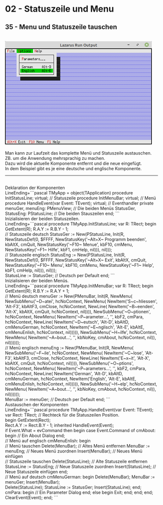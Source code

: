 # 02 - Statuszeile und Menu
## 35 - Menu und Statuszeile tauschen
<br>
<img src="image.png" alt="Selfhtml"><br><br>
Man kann zur Laufzeit das komplette Menü und Statuszeile austauschen.<br>
ZB. um die Anwendung mehrsprachig zu machen.<br>
Dazu wird die aktuelle Komponente entfernt und die neue eingefügt.<br>
In dem Beispiel gibt es je eine deutsche und englische Komponente.<br>
<hr><br>
Deklaration der Komponenten<br>
LineEnding+```pascal
  TMyApp = object(TApplication)
    procedure InitStatusLine; virtual;                 // Statuszeile
    procedure InitMenuBar; virtual;                    // Menü
    procedure HandleEvent(var Event: TEvent); virtual; // Eventhandler
  private
    menuGer, menuEng: PMenuView;          // Die beiden Menüs
    StatusGer, StatusEng: PStatusLine;    // Die beiden Stauszeilen
  end;
```
<br>
Inizialisieren der beiden Statuszeilen.<br>
LineEnding+```pascal
  procedure TMyApp.InitStatusLine;
  var
    R: TRect;
  begin
    GetExtent(R);
    R.A.Y := R.B.Y - 1;
<br>
    // Statuszeile deutsch
    StatusGer := New(PStatusLine, Init(R, NewStatusDef(0, $FFFF,
      NewStatusKey('~Alt+X~ Programm beenden', kbAltX, cmQuit,
      NewStatusKey('~F10~ Menue', kbF10, cmMenu,
      NewStatusKey('~F1~ Hilfe', kbF1, cmHelp, nil))), nil)));
<br>
    // Statuszeile englisch
    StatusEng := New(PStatusLine, Init(R, NewStatusDef(0, $FFFF,
      NewStatusKey('~Alt+X~ Exit', kbAltX, cmQuit,
      NewStatusKey('~F10~ Menu', kbF10, cmMenu,
      NewStatusKey('~F1~ Help', kbF1, cmHelp, nil))), nil)));
<br>
    StatusLine := StatusGer; // Deutsch per Default
  end;
```
<br>
Inizialisieren der beiden Menüs.<br>
LineEnding+```pascal
  procedure TMyApp.InitMenuBar;
  var
    R: TRect;
  begin
    GetExtent(R);
    R.B.Y := R.A.Y + 1;
<br>
    // Menü deutsch
    menuGer := New(PMenuBar, Init(R, NewMenu(
      NewSubMenu('~D~atei', hcNoContext, NewMenu(
        NewItem('S~c~hliessen', 'Alt-F3', kbAltF3, cmClose, hcNoContext,
        NewLine(
        NewItem('~B~eenden', 'Alt-X', kbAltX, cmQuit, hcNoContext, nil)))),
      NewSubMenu('~O~ptionen', hcNoContext, NewMenu(
        NewItem('~P~arameter...', '', kbF2, cmPara, hcNoContext,
        NewLine(
        NewItem('~D~eutsch', 'Alt-D', kbAltD, cmMenuGerman, hcNoContext,
        NewItem('~E~nglisch', 'Alt-E', kbAltE, cmMenuEnlish, hcNoContext, nil))))),
      NewSubMenu('~H~ilfe', hcNoContext, NewMenu(
        NewItem('~A~bout...', '', kbNoKey, cmAbout, hcNoContext, nil)), nil))))));
<br>
    // Menü englisch
    menuEng := New(PMenuBar, Init(R, NewMenu(
      NewSubMenu('~F~ile', hcNoContext, NewMenu(
        NewItem('~C~lose', 'Alt-F3', kbAltF3, cmClose, hcNoContext,
        NewLine(
        NewItem('E~x~it', 'Alt-X', kbAltX, cmQuit, hcNoContext, nil)))),
      NewSubMenu('~O~ptions', hcNoContext, NewMenu(
        NewItem('~P~arameters...', '', kbF2, cmPara, hcNoContext,
        NewLine(
        NewItem('German', 'Alt-D', kbAltD, cmMenuGerman, hcNoContext,
        NewItem('English', 'Alt-E', kbAltE, cmMenuEnlish, hcNoContext, nil))))),
      NewSubMenu('~H~elp', hcNoContext, NewMenu(
        NewItem('~A~bout...', '', kbNoKey, cmAbout, hcNoContext, nil)), nil))))));
<br>
    MenuBar := menuGer; // Deutsch per Default
  end;
```
<br>
Austauschen der Komponenten<br>
LineEnding+```pascal
  procedure TMyApp.HandleEvent(var Event: TEvent);
  var
    Rect: TRect;              // Rechteck für die Statuszeilen Position.
<br>
  begin
    GetExtent(Rect);
<br>
    Rect.A.Y := Rect.B.Y - 1;
    inherited HandleEvent(Event);
<br>
    if Event.What = evCommand then begin
      case Event.Command of
        cmAbout: begin
          // Ein About Dialog
        end;
<br>
        // Menü auf englisch
        cmMenuEnlish: begin
<br>
          // Menü tauschen
          Delete(MenuBar);          // Altes Menü entfernen
          MenuBar := menuEng;       // Neues Menü zuordnen
          Insert(MenuBar);          // Neues Menü einfügen
<br>
          // Statuszeile tauschen
          Delete(StatusLine);       // Alte Statuszeile entfernen
          StatusLine := StatusEng;  // Neue Statuszeile zuordnen
          Insert(StatusLine);       // Neue Statuszeile einfügen
        end;
<br>
        // Menü auf deutsch
        cmMenuGerman: begin
          Delete(MenuBar);
          MenuBar := menuGer;
          Insert(MenuBar);
<br>
          Delete(StatusLine);
          StatusLine := StatusGer;
          Insert(StatusLine);
        end;
        cmPara: begin
          // Ein Parameter Dialog
        end;
        else begin
          Exit;
        end;
      end;
    end;
    ClearEvent(Event);
  end;
```
<br>

